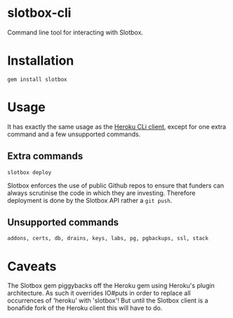slotbox-cli
===========

Command line tool for interacting with Slotbox.

# Installation
`gem install slotbox`

# Usage

It has exactly the same usage as the [Heroku CLi client](https://devcenter.heroku.com/categories/command-line), except for one extra command and a few unsupported commands.

## Extra commands

`slotbox deploy`

Slotbox enforces the use of public Github repos to ensure that funders can always scrutinise the code in which they are investing. Therefore deployment
is done by the Slotbox API rather a `git push`.

## Unsupported commands

`addons, certs, db, drains, keys, labs, pg, pgbackups, ssl, stack`

# Caveats

The Slotbox gem piggybacks off the Heroku gem using Heroku's plugin architecture. As such it overrides IO#puts in order
to replace all occurrences of 'heroku' with 'slotbox'! But until the Slotbox client is a bonafide fork of the Heroku client
this will have to do.